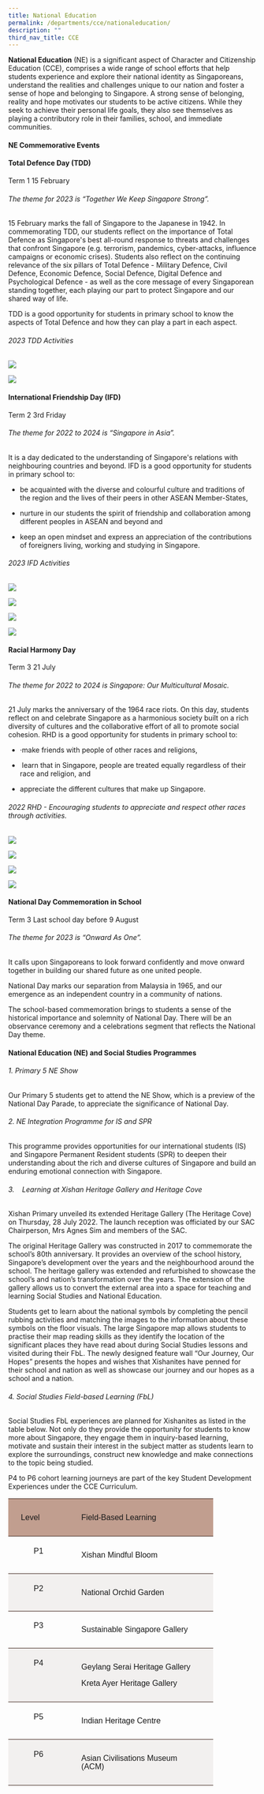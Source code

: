 ```yaml
---
title: National Education
permalink: /departments/cce/nationaleducation/
description: ""
third_nav_title: CCE
---
```

**National Education** (NE) is a significant aspect of Character and Citizenship Education (CCE), comprises a wide range of school efforts that help students experience and explore their national identity as Singaporeans, understand the realities and challenges unique to our nation and foster a sense of hope and belonging to Singapore. A strong sense of belonging, reality and hope motivates our students to be active citizens. While they seek to achieve their personal life goals, they also see themselves as playing a contributory role in their families, school, and immediate communities.

#### **NE Commemorative Events**
#### Total Defence Day (TDD)  
Term 1      15 February

###### The theme for 2023 is “Together We Keep Singapore Strong”.
         
15 February marks the fall of Singapore to the Japanese in 1942. In commemorating TDD, our students reflect on the importance of Total Defence as Singapore's best all-round response to threats and challenges that confront Singapore (e.g. terrorism, pandemics, cyber-attacks, influence campaigns or economic crises). Students also reflect on the continuing relevance of the six pillars of Total Defence - Military Defence, Civil Defence, Economic Defence, Social Defence, Digital Defence and Psychological Defence - as well as the core message of every Singaporean standing together, each playing our part to protect Singapore and our shared way of life.

TDD is a good opportunity for students in primary school to know the aspects of Total Defence and how they can play a part in each aspect.
         
###### 2023 TDD Activities
![](/images/2023%20tdd%20activities1.jpg)

![](/images/2023%20tdd%20activities2.jpg)

#### International Friendship Day (IFD)  
Term 2
3rd Friday

###### The theme for 2022 to 2024 is “Singapore in Asia”.

It is a day dedicated to the understanding of Singapore's relations with neighbouring countries and beyond. IFD is a good opportunity for students in primary school to:

*  be acquainted with the diverse and colourful culture and traditions of the region and the lives of their peers in other ASEAN Member-States,

* nurture in our students the spirit of friendship and collaboration among different peoples in ASEAN and beyond and

* keep an open mindset and express an appreciation of the contributions of foreigners living, working and studying in Singapore.

###### 2023 IFD Activities
![](/images/2023%20ifd%20activities1.jpg)

![](/images/2023%20ifd%20activities2.jpg)

![](/images/2023%20ifd%20activities3.jpg)

![](/images/2023%20ifd%20activities4.jpg)



#### Racial Harmony Day       
Term 3 21 July

###### The theme for 2022 to 2024 is Singapore: Our Multicultural Mosaic.
###### 
21 July marks the anniversary of the 1964 race riots. On this day, students reflect on and celebrate Singapore as a harmonious society built on a rich diversity of cultures and the collaborative effort of all to promote social cohesion. RHD is a good opportunity for students in primary school to:

* ·make friends with people of other races and religions,&nbsp;&nbsp;&nbsp;&nbsp; 

* &nbsp;learn that in Singapore, people are treated equally regardless of their race and religion, and

* appreciate the different cultures that make up Singapore.

###### 2022 RHD - Encouraging students to appreciate and respect other races through activities.
![](/images/rhd-21.jpg)

![](/images/rhd%20-%20%2023.jpg)

![](/images/rhd-22.jpg)

![](/images/rhd-26.jpg)

####      National Day Commemoration in School  

Term 3 Last school day before 9 August

###### The theme for 2023 is “Onward As One”.  

It calls upon Singaporeans to look forward confidently and move onward together in building our shared future as one united people.

National Day marks our separation from Malaysia in 1965, and our emergence as an independent country in a community of nations.

The school-based commemoration brings to students a sense of the historical importance and solemnity of National Day. There will be an observance ceremony and a celebrations segment that reflects the National Day theme.
         
#### National Education (NE) and Social Studies Programmes

###### 1. Primary 5 NE Show

Our Primary 5 students get to attend the NE Show, which is a preview of the National Day Parade, to appreciate the significance of National Day.

###### 2. NE Integration Programme for IS and SPR

This programme provides opportunities for our international students (IS) &nbsp;and Singapore Permanent Resident students (SPR) to deepen their understanding about the rich and diverse cultures of Singapore and build an enduring emotional connection with Singapore.

###### 3.&nbsp;&nbsp;&nbsp; Learning at Xishan Heritage Gallery and Heritage Cove
          
Xishan Primary unveiled its extended Heritage Gallery (The Heritage Cove) on Thursday, 28 July 2022. The launch reception was officiated by our SAC Chairperson, Mrs Agnes Sim and members of the SAC.

The original Heritage Gallery was constructed in 2017 to commemorate the school’s 80th anniversary. It provides an overview of the school history, Singapore’s development over the years and the neighbourhood around the school. The heritage gallery was extended and refurbished to showcase the school’s and nation’s transformation over the years. The extension of the gallery allows us to convert the external area into a space for teaching and learning Social Studies and National Education.

Students get to learn about the national symbols by completing the pencil rubbing activities and matching the images to the information about these symbols on the floor visuals. The large Singapore map allows students to practise their map reading skills as they identify the location of the significant places they have read about during Social Studies lessons and visited during their FbL. The newly designed feature wall “Our Journey, Our Hopes” presents the hopes and wishes that Xishanites have penned for their school and nation as well as showcase our journey and our hopes as a school and a nation.

###### 4. Social Studies Field-based Learning (FbL)

Social Studies FbL experiences are planned for Xishanites as listed in the table below. Not only do they provide the opportunity for students to know more about Singapore, they engage them in inquiry-based learning, motivate and sustain their interest in the subject matter as students learn to explore the surroundings, construct new knowledge and make connections to the topic being studied.

P4 to P6 cohort learning journeys are part of the key Student Development Experiences under the CCE Curriculum.

<table class="MsoNormalTable" border="0" cellspacing="0" cellpadding="0" width="0" style="width:311.85pt;border-collapse:collapse;mso-yfti-tbllook:1056;
 mso-padding-alt:0in 0in 0in 0in"><tbody><tr style="mso-yfti-irow:0;mso-yfti-firstrow:yes;height:1.05pt"><td width="89" valign="top" style="width:67.1pt;border-top:solid #3D231A 1.0pt;
  border-left:none;border-bottom:solid #3D231A 1.0pt;border-right:none;
  background:#C19E8F;padding:9.6pt 19.2pt 9.6pt 19.2pt;height:1.05pt"><p class="MsoNormal"><span lang="EN-SG" style="font-size:12.0pt;line-height:107%;
  font-family:&quot;Arial&quot;,sans-serif">Level</span></p></td><td width="326" valign="top" style="width:244.75pt;border-top:solid #3D231A 1.0pt;
  border-left:none;border-bottom:solid #3D231A 1.0pt;border-right:none;
  background:#C19E8F;padding:9.6pt 19.2pt 9.6pt 19.2pt;height:1.05pt"><p class="MsoNormal"><span lang="EN-SG" style="font-size:12.0pt;line-height:107%;
  font-family:&quot;Arial&quot;,sans-serif">Field-Based Learning</span></p></td></tr><tr style="mso-yfti-irow:1;height:.7pt"><td width="89" valign="top" style="width:67.1pt;border:none;border-bottom:solid #3D231A 1.0pt;
  mso-border-top-alt:solid #3D231A 1.0pt;padding:.05in .1in .05in .1in;
  height:.7pt"><p class="MsoNormal" align="center" style="text-align:center"><span lang="EN-SG" style="font-size:12.0pt;line-height:107%;font-family:&quot;Arial&quot;,sans-serif">P1</span></p></td><td width="326" valign="top" style="width:244.75pt;border:none;border-bottom:
  solid #3D231A 1.0pt;mso-border-top-alt:solid #3D231A 1.0pt;padding:9.6pt 19.2pt 9.6pt 19.2pt;
  height:.7pt"><p class="MsoNormal"><span style="font-size:12.0pt;line-height:107%;font-family:
  &quot;Arial&quot;,sans-serif;mso-ansi-language:EN-US">Xishan Mindful Bloom</span><span lang="EN-SG" style="font-size:12.0pt;line-height:107%;font-family:&quot;Arial&quot;,sans-serif"></span></p></td></tr><tr style="mso-yfti-irow:2;height:1.05pt"><td width="89" valign="top" style="width:67.1pt;border:none;border-bottom:solid #3D231A 1.0pt;
  mso-border-top-alt:solid #3D231A 1.0pt;background:#F2F0EF;padding:.05in .1in .05in .1in;
  height:1.05pt"><p class="MsoNormal" align="center" style="text-align:center"><span lang="EN-SG" style="font-size:12.0pt;line-height:107%;font-family:&quot;Arial&quot;,sans-serif">P2</span></p></td><td width="326" valign="top" style="width:244.75pt;border:none;border-bottom:
  solid #3D231A 1.0pt;mso-border-top-alt:solid #3D231A 1.0pt;background:#F2F0EF;
  padding:9.6pt 19.2pt 9.6pt 19.2pt;height:1.05pt"><p class="MsoNormal"><span style="font-size:12.0pt;line-height:107%;font-family:
  &quot;Arial&quot;,sans-serif;mso-ansi-language:EN-US">National Orchid Garden</span><span lang="EN-SG" style="font-size:12.0pt;line-height:107%;font-family:&quot;Arial&quot;,sans-serif"></span></p></td></tr><tr style="mso-yfti-irow:3;height:1.05pt"><td width="89" valign="top" style="width:67.1pt;border:none;border-bottom:solid #3D231A 1.0pt;
  mso-border-top-alt:solid #3D231A 1.0pt;padding:.05in .1in .05in .1in;
  height:1.05pt"><p class="MsoNormal" align="center" style="text-align:center"><span lang="EN-SG" style="font-size:12.0pt;line-height:107%;font-family:&quot;Arial&quot;,sans-serif">P3</span></p></td><td width="326" valign="top" style="width:244.75pt;border:none;border-bottom:
  solid #3D231A 1.0pt;mso-border-top-alt:solid #3D231A 1.0pt;padding:9.6pt 19.2pt 9.6pt 19.2pt;
  height:1.05pt"><p class="MsoNormal"><span style="font-size:12.0pt;line-height:107%;font-family:
  &quot;Arial&quot;,sans-serif;mso-ansi-language:EN-US">Sustainable Singapore Gallery</span><span lang="EN-SG" style="font-size:12.0pt;line-height:107%;font-family:&quot;Arial&quot;,sans-serif"></span></p></td></tr><tr style="mso-yfti-irow:4;height:22.45pt"><td width="89" valign="top" style="width:67.1pt;border:none;border-bottom:solid #3D231A 1.0pt;
  mso-border-top-alt:solid #3D231A 1.0pt;background:#F2F0EF;padding:.05in .1in .05in .1in;
  height:22.45pt"><p class="MsoNormal" align="center" style="text-align:center"><span lang="EN-SG" style="font-size:12.0pt;line-height:107%;font-family:&quot;Arial&quot;,sans-serif">P4</span></p></td><td width="326" valign="top" style="width:244.75pt;border:none;border-bottom:
  solid #3D231A 1.0pt;mso-border-top-alt:solid #3D231A 1.0pt;background:#F2F0EF;
  padding:9.6pt 19.2pt 9.6pt 19.2pt;height:22.45pt"><p class="MsoNormal"><span style="font-size:12.0pt;line-height:107%;font-family:
  &quot;Arial&quot;,sans-serif;mso-ansi-language:EN-US">Geylang Serai Heritage Gallery</span><span lang="EN-SG" style="font-size:12.0pt;line-height:107%;font-family:&quot;Arial&quot;,sans-serif"></span></p><p class="MsoNormal"><span style="font-size:12.0pt;line-height:107%;font-family:
  &quot;Arial&quot;,sans-serif;mso-ansi-language:EN-US">Kreta Ayer Heritage Gallery</span><span lang="EN-SG" style="font-size:12.0pt;line-height:107%;font-family:&quot;Arial&quot;,sans-serif"></span></p></td></tr><tr style="mso-yfti-irow:5;height:1.05pt"><td width="89" valign="top" style="width:67.1pt;border:none;border-bottom:solid #3D231A 1.0pt;
  mso-border-top-alt:solid #3D231A 1.0pt;padding:.05in .1in .05in .1in;
  height:1.05pt"><p class="MsoNormal" align="center" style="text-align:center"><span lang="EN-SG" style="font-size:12.0pt;line-height:107%;font-family:&quot;Arial&quot;,sans-serif">P5</span></p></td><td width="326" valign="top" style="width:244.75pt;border:none;border-bottom:
  solid #3D231A 1.0pt;mso-border-top-alt:solid #3D231A 1.0pt;padding:9.6pt 19.2pt 9.6pt 19.2pt;
  height:1.05pt"><p class="MsoNormal"><span style="font-size:12.0pt;line-height:107%;font-family:
  &quot;Arial&quot;,sans-serif;mso-ansi-language:EN-US">Indian Heritage Centre</span><span lang="EN-SG" style="font-size:12.0pt;line-height:107%;font-family:&quot;Arial&quot;,sans-serif"></span></p></td></tr><tr style="mso-yfti-irow:6;mso-yfti-lastrow:yes;height:1.05pt"><td width="89" valign="top" style="width:67.1pt;border:none;border-bottom:solid #3D231A 1.0pt;
  mso-border-top-alt:solid #3D231A 1.0pt;background:#F2F0EF;padding:.05in .1in .05in .1in;
  height:1.05pt"><p class="MsoNormal" align="center" style="text-align:center"><span lang="EN-SG" style="font-size:12.0pt;line-height:107%;font-family:&quot;Arial&quot;,sans-serif">P6</span></p></td><td width="326" valign="top" style="width:244.75pt;border:none;border-bottom:
  solid #3D231A 1.0pt;mso-border-top-alt:solid #3D231A 1.0pt;background:#F2F0EF;
  padding:9.6pt 19.2pt 9.6pt 19.2pt;height:1.05pt"><p class="MsoNormal"><span style="font-size:12.0pt;line-height:107%;font-family:
  &quot;Arial&quot;,sans-serif;mso-ansi-language:EN-US">Asian Civilisations Museum (ACM)</span><span lang="EN-SG" style="font-size:12.0pt;line-height:107%;font-family:&quot;Arial&quot;,sans-serif"></span></p></td></tr></tbody></table>